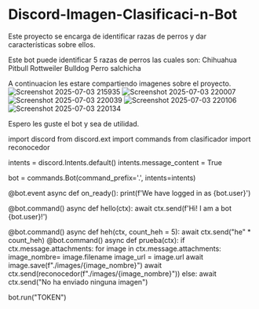 # Discord-Imagen-Clasificaci-n-Bot
Este proyecto se encarga de identificar razas de perros y dar características sobre ellos.

Este bot puede identificar 5 razas de perros las cuales son:
Chihuahua
Pitbull
Rottweiler
Bulldog
Perro salchicha

A continuacion les estare compartiendo imagenes sobre el proyecto.![Screenshot 2025-07-03 215935](https://github.com/user-attachments/assets/4f102b33-849f-4fb8-9f25-f2e963ec46e0)
![Screenshot 2025-07-03 220007](https://github.com/user-attachments/assets/9e98bcd8-3477-4f7c-8189-671e7476df3a)
![Screenshot 2025-07-03 220039](https://github.com/user-attachments/assets/1b6f8f34-189b-46b3-91af-64f22c14b3f9)
![Screenshot 2025-07-03 220106](https://github.com/user-attachments/assets/35b99ef8-ba09-42b2-a87b-84ac0692c78d)
![Screenshot 2025-07-03 220134](https://github.com/user-attachments/assets/23eb9c8a-cfd9-4201-981c-d2c3c437bb87)

Espero les guste el bot y sea de utilidad.

import discord
from discord.ext import commands
from clasificador import reconocedor

intents = discord.Intents.default()
intents.message_content = True

bot = commands.Bot(command_prefix='.', intents=intents)

@bot.event
async def on_ready():
    print(f'We have logged in as {bot.user}')

@bot.command()
async def hello(ctx):
    await ctx.send(f'Hi! I am a bot {bot.user}!')

@bot.command()
async def heh(ctx, count_heh = 5):
    await ctx.send("he" * count_heh)
@bot.command()
async def prueba(ctx): 
    if ctx.message.attachments:
        for image in ctx.message.attachments:
            image_nombre= image.filename
            image_url = image.url
            await image.save(f"./images/{image_nombre}")
            await ctx.send(reconocedor(f"./images/{image_nombre}"))
    else:
        await ctx.send("No ha enviado ninguna imagen")

bot.run("TOKEN") 
